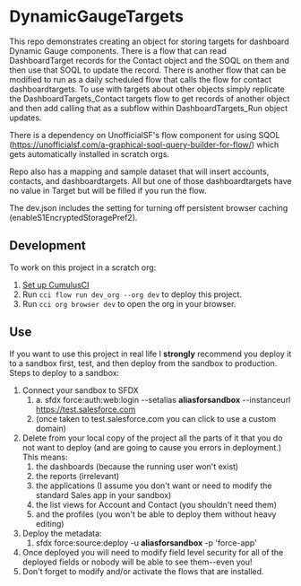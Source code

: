 # DynamicGaugeTargets

This repo demonstrates creating an object for storing targets for dashboard Dynamic Gauge components. There is a flow that can read DashboardTarget records for the Contact object and the SOQL on them and then use that SOQL to update the record. There is another flow that can be modified to run as a daily scheduled flow that calls the flow for contact dashboardtargets. To use with targets about other objects simply replicate the DashboardTargets_Contact targets flow to get records of another object and then add calling that as a subflow within DashboardTargets_Run object updates.

There is a dependency on UnofficialSF's flow component for using SQOL (https://unofficialsf.com/a-graphical-soql-query-builder-for-flow/) which gets automatically installed in scratch orgs.

Repo also has a mapping and sample dataset that will insert accounts, contacts, and dashboardtargets. All but one of those dashboardtargets have no value in Target but will be filled if you run the flow.

The dev.json includes the setting for turning off persistent browser caching (enableS1EncryptedStoragePref2).

## Development

To work on this project in a scratch org:

1. [Set up CumulusCI](https://cumulusci.readthedocs.io/en/latest/tutorial.html)
2. Run `cci flow run dev_org --org dev` to deploy this project.
3. Run `cci org browser dev` to open the org in your browser.

## Use

If you want to use this project in real life I **strongly** recommend you deploy it to a sandbox first, test, and then deploy from the sandbox to production. Steps to deploy to a sandbox:

1. Connect your sandbox to SFDX
    1. a. sfdx force:auth:web:login --setalias __aliasforsandbox__ --instanceurl https://test.salesforce.com 
    2. (once taken to test.salesforce.com you can click to use a custom domain)
2. Delete from your local copy of the project all the parts of it that you do not want to deploy (and are going to cause you errors in deployment.) This means:
    1. the dashboards (because the running user won't exist)
    2. the reports (irrelevant)
    3. the applications (I assume you don't want or need to modify the standard Sales app in your sandbox)
    4. the list views for Account and Contact (you shouldn't need them)
    5. and the profiles (you won't be able to deploy them without heavy editing)
3. Deploy the metadata:
    1. sfdx force:source:deploy -u __aliasforsandbox__ -p 'force-app'
4. Once deployed you will need to modify field level security for all of the deployed fields or nobody will be able to see them--even you!
5. Don't forget to modify and/or activate the flows that are installed.